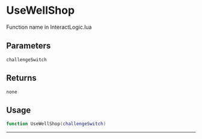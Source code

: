 # UseWellShop
Function name in InteractLogic.lua
## Parameters
`challengeSwitch`
## Returns
`none`
## Usage
```lua
function UseWellShop(challengeSwitch)
```
---
